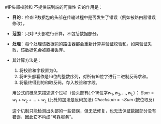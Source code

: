 #IP头部校验和  不提供端到端的可靠性 它的作用是：
*   **目的**：检查IP数据包的头部在传输过程中是否发生了错误（例如被路由器错误修改）。
*   **范围**：只对IP头部进行计算，不包括数据部分。
*   **处理**：每个处理该数据包的路由器都会重新计算并验证校验和。如果验证失败，该数据包会被直接丢弃。 
* 其计算方法是：
    1.  将校验和字段置为0。
    2.  将IP头部看作是16位的整数序列，对所有16位字进行二进制反码求和。
    3.  将最终得到的和取反码，存入校验和字段。

    用公式的概念来描述这个过程（设头部有$L$个16位字$w_1, w_2, \dots, w_L$）：
    $Sum = w_1 + w_2 + \dots + w_L$ (此处的加法是反码加法)
    $Checksum = \neg Sum$ (按位取反)

    这个机制只能检测出头部的一些错误，但无法修复，也无法保证数据部分没有错误，因此它不构成“可靠服务”。